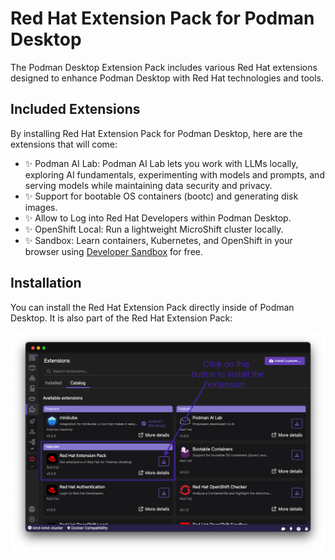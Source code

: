 # Red Hat Extension Pack for Podman Desktop

The Podman Desktop Extension Pack includes various Red Hat extensions designed to enhance Podman Desktop with Red Hat technologies and tools.

## Included Extensions

By installing Red Hat Extension Pack for Podman Desktop, here are the extensions that will come:

- ✨ Podman AI Lab: Podman AI Lab lets you work with LLMs locally, exploring AI fundamentals, experimenting with models and prompts, and serving models while maintaining data security and privacy.
- ✨ Support for bootable OS containers (bootc) and generating disk images.
- ✨ Allow to Log into Red Hat Developers within Podman Desktop.
- ✨ OpenShift Local: Run a lightweight MicroShift cluster locally.
- ✨ Sandbox: Learn containers, Kubernetes, and OpenShift in your browser using [Developer Sandbox](https://developers.redhat.com/developer-sandbox) for free.


## Installation

You can install the Red Hat Extension Pack directly inside of Podman Desktop.  It is also part of the Red Hat Extension Pack:

![image](https://raw.githubusercontent.com/redhat-developer/podman-desktop-redhat-pack-ext/main/screenshots/install.png)